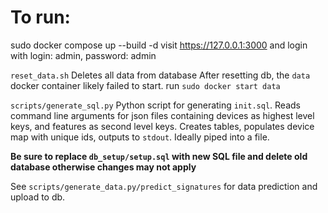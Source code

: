 # To run:
sudo docker compose up --build -d
visit https://127.0.0.1:3000 and login with login: admin, password: admin

`reset_data.sh`
Deletes all data from database
After resetting db, the `data` docker container likely failed to start. run `sudo docker start data`

`scripts/generate_sql.py`
Python script for generating `init.sql`. Reads command line arguments for json files containing devices as highest level keys, and features as second level keys.
Creates tables, populates device map with unique ids, outputs to `stdout`. Ideally piped into a file.

**Be sure to replace `db_setup/setup.sql` with new SQL file and delete old database otherwise changes may not apply**

See `scripts/generate_data.py/predict_signatures` for data prediction and upload to db.
